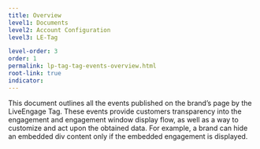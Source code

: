 ```yaml
---
title: Overview
level1: Documents
level2: Account Configuration
level3: LE-Tag

level-order: 3
order: 1
permalink: lp-tag-tag-events-overview.html
root-link: true
indicator:
---
```


This document outlines all the events published on the brand’s page by the LiveEngage Tag.
These events provide customers transparency into the engagement and engagement window display flow, as well as a way to customize and act upon the obtained data. For example, a brand can hide an embedded div content only if the embedded engagement is displayed.












